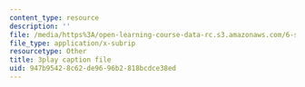 ```yaml
---
content_type: resource
description: ''
file: /media/https%3A/open-learning-course-data-rc.s3.amazonaws.com/6-s897-machine-learning-for-healthcare-spring-2019/947b95428c62de9696b2818bcdce38ed_MoEaRpLNo9A.srt
file_type: application/x-subrip
resourcetype: Other
title: 3play caption file
uid: 947b9542-8c62-de96-96b2-818bcdce38ed
---
```

